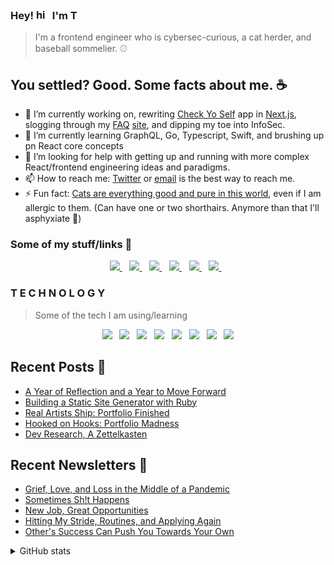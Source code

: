 ### Hey! <img src="https://user-images.githubusercontent.com/1303154/88677602-1635ba80-d120-11ea-84d8-d263ba5fc3c0.gif" width="22px" height="17px" alt="hi"> I'm T

> I'm a frontend engineer who is cybersec-curious, a cat herder, and baseball sommelier. ⚾


## You settled? Good. Some facts about me. ☕
- 🔭 I’m currently working on, rewriting [Check Yo Self](https://check-yoself.app/) app in [Next.js](https://github.com/vercel/next.js), slogging through my [FAQ](https://github.com/twhite96/info-tiff-dev) [site](https://info.tiffanywhite.dev/), and dipping my toe into InfoSec.
- 🌱 I’m currently learning GraphQL, Go, Typescript,  Swift, and brushing up pn React core concepts
- 🤔 I’m looking for help with getting up and running with more complex React/frontend engineering ideas and paradigms.
- 📫 How to reach me: [Twitter](https://twitter.com/tiffanywhitedev) or <a href="mailto:tiffany@tiffanyrwhite.com">email</a> is the best way to reach me.
- ⚡ Fun fact: [Cats are everything good and pure in this world](https://twhite96.github.io/v2/offline.html), even if I am allergic to them. (Can have one or two shorthairs. Anymore than that I'll asphyxiate 🙁)

### Some of my stuff/links 🔗

<p align='center'>
  
  <a href="https://www.linkedin.com/in/tiffanyrwhite">
    <img src="https://img.shields.io/badge/linkedin-%230077B5.svg?&style=for-the-badge&logo=linkedin&logoColor=white" />
  </a>&nbsp;&nbsp;

  <a href="https://codepen.io/tiffanywhitedev">
    <img src="https://img.shields.io/badge/Codepen-000000?style=for-the-badge&logo=codepen&logoColor=white" />
  </a>&nbsp;&nbsp;

  <a href="http://tiffanywhite.live">
    <img src="https://img.shields.io/badge/Twitch-9146FF?style=for-the-badge&logo=twitch&logoColor=white" />
  </a>&nbsp;&nbsp;

  <a href="https://www.youtube.com/user/trwhitenontrad/featured">
    <img src="https://img.shields.io/badge/YouTube-FF0000?style=for-the-badge&logo=youtube&logoColor=white" />
  </a>&nbsp;&nbsp;
  
  <a href="https://dev.to/tiffany">
    <img src="https://img.shields.io/badge/dev.to-0A0A0A?style=for-the-badge&logo=devdotto&logoColor=white" />
  </a>&nbsp;&nbsp;

  <a href="https://codesandbox.io/u/twhite96">
    <img src="https://img.shields.io/badge/Codesandbox-000000?style=for-the-badge&logo=CodeSandbox&logoColor=white" />
  </a>&nbsp;&nbsp;
</p>

### T E C H N O L O G Y
> Some of the tech I am using/learning
<p align="center">
  <img src="https://img.shields.io/badge/Apple-M1%20Mac%20Mini-000000?style=for-the-badge&logo=apple&logoColor=white">&nbsp;&nbsp;
  <img src="https://img.shields.io/badge/React-20232A?style=for-the-badge&logo=react&logoColor=61DAFB">&nbsp;&nbsp;
  <img src="https://img.shields.io/badge/styled--components-DB7093?style=for-the-badge&logo=styled-components&logoColor=white">&nbsp;&nbsp;
  <img src="https://img.shields.io/badge/Gatsby-663399?style=for-the-badge&logo=gatsby&logoColor=white">&nbsp;&nbsp;
  <img src="https://img.shields.io/badge/Swift-FA7343?style=for-the-badge&logo=swift&logoColor=white" >&nbsp;&nbsp;
  <img src="https://img.shields.io/badge/JavaScript-F7DF1E?style=for-the-badge&logo=javascript&logoColor=black">&nbsp;&nbsp;
  <img src="https://img.shields.io/badge/Xcode-007ACC?style=for-the-badge&logo=Xcode&logoColor=white">&nbsp;&nbsp;
  <img src="https://img.shields.io/badge/Visual_Studio_Code-0078D4?style=for-the-badge&logo=visual%20studio%20code&logoColor=white">
</p>


## Recent Posts 📝

<!--START_SECTION:feed-->
* [A Year of Reflection and a Year to Move Forward](https:&#x2F;&#x2F;tiffanywhite.dev&#x2F;2021&#x2F;01&#x2F;07&#x2F;a-year-of-reflection-and-a-year-to-move-forward&#x2F;)
* [Building a Static Site Generator with Ruby](https:&#x2F;&#x2F;tiffanywhite.dev&#x2F;2020&#x2F;12&#x2F;17&#x2F;building-a-static-site-generator-with-ruby&#x2F;)
* [Real Artists Ship: Portfolio Finished](https:&#x2F;&#x2F;tiffanywhite.dev&#x2F;2020&#x2F;10&#x2F;12&#x2F;real-artists-ship&#x2F;)
* [Hooked on Hooks: Portfolio Madness](https:&#x2F;&#x2F;tiffanywhite.dev&#x2F;2020&#x2F;09&#x2F;14&#x2F;hooked-on-hooks-portfolio-madness&#x2F;)
* [Dev Research, A Zettelkasten](https:&#x2F;&#x2F;tiffanywhite.dev&#x2F;2020&#x2F;08&#x2F;03&#x2F;dev-research-a-zettelkasten&#x2F;)
<!--END_SECTION:feed-->


## Recent Newsletters 📰

<!--START_SECTION:newsletters-->
* [Grief, Love, and Loss in the Middle of a Pandemic](https:&#x2F;&#x2F;buttondown.email&#x2F;tiffanywhite&#x2F;archive&#x2F;grief-love-and-loss-in-the-middle-of-a-pandemic&#x2F;)
* [Sometimes Sh!t Happens](https:&#x2F;&#x2F;buttondown.email&#x2F;tiffanywhite&#x2F;archive&#x2F;sometimes-sht-happens&#x2F;)
* [New Job, Great Opportunities](https:&#x2F;&#x2F;buttondown.email&#x2F;tiffanywhite&#x2F;archive&#x2F;new-job-great-opportunities&#x2F;)
* [Hitting My Stride, Routines, and Applying Again](https:&#x2F;&#x2F;buttondown.email&#x2F;tiffanywhite&#x2F;archive&#x2F;hitting-my-stride-routines-and-applying-again&#x2F;)
* [Other&#39;s Success Can Push You Towards Your Own](https:&#x2F;&#x2F;buttondown.email&#x2F;tiffanywhite&#x2F;archive&#x2F;others-success-can-push-you-towards-your-own&#x2F;)
<!--END_SECTION:newsletters-->



<details>
  <summary>
    GitHub stats
  </summary>
  <br >

 #### Stats and stuff
 ![Tiffany's's github stats](https://github-readme-stats.vercel.app/api?username=twhite96&theme=radical&show_icons=true&count_private=true)
</details>

<!-- <br >
<br >
<br >
<br > -->

<!-- #### Here is a cat that is more athletic than most of us. You're welcome.

<div align="center">
  <img src="https://p179.p0.n0.cdn.getcloudapp.com/items/d5uWdxX1/crazy-kitty.gif" alt="kitty tumbles" />
</div> -->
